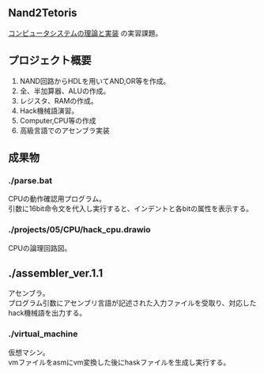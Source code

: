 ## Nand2Tetoris
[コンピュータシステムの理論と実装](https://www.amazon.co.jp/%E3%82%B3%E3%83%B3%E3%83%94%E3%83%A5%E3%83%BC%E3%82%BF%E3%82%B7%E3%82%B9%E3%83%86%E3%83%A0%E3%81%AE%E7%90%86%E8%AB%96%E3%81%A8%E5%AE%9F%E8%A3%85-%E2%80%95%E3%83%A2%E3%83%80%E3%83%B3%E3%81%AA%E3%82%B3%E3%83%B3%E3%83%94%E3%83%A5%E3%83%BC%E3%82%BF%E3%81%AE%E4%BD%9C%E3%82%8A%E6%96%B9-Noam-Nisan/dp/4873117127)
の実習課題。
## プロジェクト概要
1. NAND回路からHDLを用いてAND,OR等を作成。
2. 全、半加算器、ALUの作成。
3. レジスタ、RAMの作成。
4. Hack機械語演習。
5. Computer,CPU等の作成
6. 高級言語でのアセンブラ実装

## 成果物
### ./parse.bat
CPUの動作確認用プログラム。<br>
引数に16bit命令文を代入し実行すると、インデントと各bitの属性を表示する。

### ./projects/05/CPU/hack_cpu.drawio
CPUの論理回路図。

## ./assembler_ver.1.1
アセンブラ。<br>
プログラム引数にアセンブリ言語が記述された入力ファイルを受取り、対応したhack機械語を出力する。

### ./virtual_machine
仮想マシン。<br>
vmファイルをasmにvm変換した後にhaskファイルを生成し実行する。
